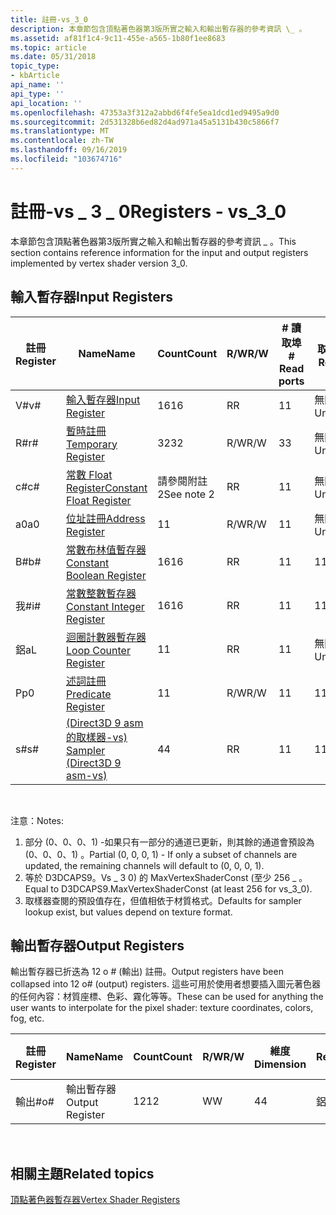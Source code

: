 ```yaml
---
title: 註冊-vs_3_0
description: 本章節包含頂點著色器第3版所實之輸入和輸出暫存器的參考資訊 \_ 。
ms.assetid: af81f1c4-9c11-455e-a565-1b80f1ee8683
ms.topic: article
ms.date: 05/31/2018
topic_type:
- kbArticle
api_name: ''
api_type: ''
api_location: ''
ms.openlocfilehash: 47353a3f312a2abbd6f4fe5ea1dcd1ed9495a9d0
ms.sourcegitcommit: 2d531328b6ed82d4ad971a45a5131b430c5866f7
ms.translationtype: MT
ms.contentlocale: zh-TW
ms.lasthandoff: 09/16/2019
ms.locfileid: "103674716"
---
```

# <a name="registers---vs_3_0"></a><span data-ttu-id="dcd63-103">註冊-vs \_ 3 \_ 0</span><span class="sxs-lookup"><span data-stu-id="dcd63-103">Registers - vs\_3\_0</span></span>

<span data-ttu-id="dcd63-104">本章節包含頂點著色器第3版所實之輸入和輸出暫存器的參考資訊 \_ 。</span><span class="sxs-lookup"><span data-stu-id="dcd63-104">This section contains reference information for the input and output registers implemented by vertex shader version 3\_0.</span></span>

## <a name="input-registers"></a><span data-ttu-id="dcd63-105">輸入暫存器</span><span class="sxs-lookup"><span data-stu-id="dcd63-105">Input Registers</span></span>



| <span data-ttu-id="dcd63-106">註冊</span><span class="sxs-lookup"><span data-stu-id="dcd63-106">Register</span></span> | <span data-ttu-id="dcd63-107">Name</span><span class="sxs-lookup"><span data-stu-id="dcd63-107">Name</span></span>                                                                                      | <span data-ttu-id="dcd63-108">Count</span><span class="sxs-lookup"><span data-stu-id="dcd63-108">Count</span></span>      | <span data-ttu-id="dcd63-109">R/W</span><span class="sxs-lookup"><span data-stu-id="dcd63-109">R/W</span></span> | <span data-ttu-id="dcd63-110">\# 讀取埠</span><span class="sxs-lookup"><span data-stu-id="dcd63-110">\# Read ports</span></span> | <span data-ttu-id="dcd63-111">\# 讀取/inst</span><span class="sxs-lookup"><span data-stu-id="dcd63-111">\# Reads / inst</span></span> | <span data-ttu-id="dcd63-112">維度</span><span class="sxs-lookup"><span data-stu-id="dcd63-112">Dimension</span></span> | <span data-ttu-id="dcd63-113">RelAddr</span><span class="sxs-lookup"><span data-stu-id="dcd63-113">RelAddr</span></span> | <span data-ttu-id="dcd63-114">Defaults</span><span class="sxs-lookup"><span data-stu-id="dcd63-114">Defaults</span></span>     | <span data-ttu-id="dcd63-115">需要 DCL</span><span class="sxs-lookup"><span data-stu-id="dcd63-115">Requires DCL</span></span> |
|----------|-------------------------------------------------------------------------------------------|------------|-----|---------------|-----------------|-----------|---------|--------------|--------------|
| <span data-ttu-id="dcd63-116">V\#</span><span class="sxs-lookup"><span data-stu-id="dcd63-116">v\#</span></span>      | [<span data-ttu-id="dcd63-117">輸入暫存器</span><span class="sxs-lookup"><span data-stu-id="dcd63-117">Input Register</span></span>](dx9-graphics-reference-asm-vs-registers-input.md)                       | <span data-ttu-id="dcd63-118">16</span><span class="sxs-lookup"><span data-stu-id="dcd63-118">16</span></span>         | <span data-ttu-id="dcd63-119">R</span><span class="sxs-lookup"><span data-stu-id="dcd63-119">R</span></span>   | <span data-ttu-id="dcd63-120">1</span><span class="sxs-lookup"><span data-stu-id="dcd63-120">1</span></span>             | <span data-ttu-id="dcd63-121">無限制</span><span class="sxs-lookup"><span data-stu-id="dcd63-121">Unlimited</span></span>       | <span data-ttu-id="dcd63-122">4</span><span class="sxs-lookup"><span data-stu-id="dcd63-122">4</span></span>         | <span data-ttu-id="dcd63-123">a0/aL</span><span class="sxs-lookup"><span data-stu-id="dcd63-123">a0/aL</span></span>   | <span data-ttu-id="dcd63-124">請參閱附注1</span><span class="sxs-lookup"><span data-stu-id="dcd63-124">See note 1</span></span>   | <span data-ttu-id="dcd63-125">Yes</span><span class="sxs-lookup"><span data-stu-id="dcd63-125">Yes</span></span>          |
| <span data-ttu-id="dcd63-126">R\#</span><span class="sxs-lookup"><span data-stu-id="dcd63-126">r\#</span></span>      | [<span data-ttu-id="dcd63-127">暫時註冊</span><span class="sxs-lookup"><span data-stu-id="dcd63-127">Temporary Register</span></span>](dx9-graphics-reference-asm-vs-registers-temporary.md)               | <span data-ttu-id="dcd63-128">32</span><span class="sxs-lookup"><span data-stu-id="dcd63-128">32</span></span>         | <span data-ttu-id="dcd63-129">R/W</span><span class="sxs-lookup"><span data-stu-id="dcd63-129">R/W</span></span> | <span data-ttu-id="dcd63-130">3</span><span class="sxs-lookup"><span data-stu-id="dcd63-130">3</span></span>             | <span data-ttu-id="dcd63-131">無限制</span><span class="sxs-lookup"><span data-stu-id="dcd63-131">Unlimited</span></span>       | <span data-ttu-id="dcd63-132">4</span><span class="sxs-lookup"><span data-stu-id="dcd63-132">4</span></span>         | <span data-ttu-id="dcd63-133">否</span><span class="sxs-lookup"><span data-stu-id="dcd63-133">No</span></span>      | <span data-ttu-id="dcd63-134">None</span><span class="sxs-lookup"><span data-stu-id="dcd63-134">None</span></span>         | <span data-ttu-id="dcd63-135">No</span><span class="sxs-lookup"><span data-stu-id="dcd63-135">No</span></span>           |
| <span data-ttu-id="dcd63-136">c\#</span><span class="sxs-lookup"><span data-stu-id="dcd63-136">c\#</span></span>      | [<span data-ttu-id="dcd63-137">常數 Float Register</span><span class="sxs-lookup"><span data-stu-id="dcd63-137">Constant Float Register</span></span>](dx9-graphics-reference-asm-vs-registers-constant-float.md)     | <span data-ttu-id="dcd63-138">請參閱附註 2</span><span class="sxs-lookup"><span data-stu-id="dcd63-138">See note 2</span></span> | <span data-ttu-id="dcd63-139">R</span><span class="sxs-lookup"><span data-stu-id="dcd63-139">R</span></span>   | <span data-ttu-id="dcd63-140">1</span><span class="sxs-lookup"><span data-stu-id="dcd63-140">1</span></span>             | <span data-ttu-id="dcd63-141">無限制</span><span class="sxs-lookup"><span data-stu-id="dcd63-141">Unlimited</span></span>       | <span data-ttu-id="dcd63-142">4</span><span class="sxs-lookup"><span data-stu-id="dcd63-142">4</span></span>         | <span data-ttu-id="dcd63-143">a0/aL</span><span class="sxs-lookup"><span data-stu-id="dcd63-143">a0/aL</span></span>   | <span data-ttu-id="dcd63-144"> (0、0、0、0) </span><span class="sxs-lookup"><span data-stu-id="dcd63-144">(0, 0, 0, 0)</span></span> | <span data-ttu-id="dcd63-145">No</span><span class="sxs-lookup"><span data-stu-id="dcd63-145">No</span></span>           |
| <span data-ttu-id="dcd63-146">a0</span><span class="sxs-lookup"><span data-stu-id="dcd63-146">a0</span></span>       | [<span data-ttu-id="dcd63-147">位址註冊</span><span class="sxs-lookup"><span data-stu-id="dcd63-147">Address Register</span></span>](dx9-graphics-reference-asm-vs-registers-address.md)                   | <span data-ttu-id="dcd63-148">1</span><span class="sxs-lookup"><span data-stu-id="dcd63-148">1</span></span>          | <span data-ttu-id="dcd63-149">R/W</span><span class="sxs-lookup"><span data-stu-id="dcd63-149">R/W</span></span> | <span data-ttu-id="dcd63-150">1</span><span class="sxs-lookup"><span data-stu-id="dcd63-150">1</span></span>             | <span data-ttu-id="dcd63-151">無限制</span><span class="sxs-lookup"><span data-stu-id="dcd63-151">Unlimited</span></span>       | <span data-ttu-id="dcd63-152">4</span><span class="sxs-lookup"><span data-stu-id="dcd63-152">4</span></span>         | <span data-ttu-id="dcd63-153">否</span><span class="sxs-lookup"><span data-stu-id="dcd63-153">No</span></span>      | <span data-ttu-id="dcd63-154">None</span><span class="sxs-lookup"><span data-stu-id="dcd63-154">None</span></span>         | <span data-ttu-id="dcd63-155">No</span><span class="sxs-lookup"><span data-stu-id="dcd63-155">No</span></span>           |
| <span data-ttu-id="dcd63-156">B\#</span><span class="sxs-lookup"><span data-stu-id="dcd63-156">b\#</span></span>      | [<span data-ttu-id="dcd63-157">常數布林值暫存器</span><span class="sxs-lookup"><span data-stu-id="dcd63-157">Constant Boolean Register</span></span>](dx9-graphics-reference-asm-vs-registers-constant-boolean.md) | <span data-ttu-id="dcd63-158">16</span><span class="sxs-lookup"><span data-stu-id="dcd63-158">16</span></span>         | <span data-ttu-id="dcd63-159">R</span><span class="sxs-lookup"><span data-stu-id="dcd63-159">R</span></span>   | <span data-ttu-id="dcd63-160">1</span><span class="sxs-lookup"><span data-stu-id="dcd63-160">1</span></span>             | <span data-ttu-id="dcd63-161">1</span><span class="sxs-lookup"><span data-stu-id="dcd63-161">1</span></span>               | <span data-ttu-id="dcd63-162">1</span><span class="sxs-lookup"><span data-stu-id="dcd63-162">1</span></span>         | <span data-ttu-id="dcd63-163">否</span><span class="sxs-lookup"><span data-stu-id="dcd63-163">No</span></span>      | <span data-ttu-id="dcd63-164">FALSE</span><span class="sxs-lookup"><span data-stu-id="dcd63-164">FALSE</span></span>        | <span data-ttu-id="dcd63-165">No</span><span class="sxs-lookup"><span data-stu-id="dcd63-165">No</span></span>           |
| <span data-ttu-id="dcd63-166">我\#</span><span class="sxs-lookup"><span data-stu-id="dcd63-166">i\#</span></span>      | [<span data-ttu-id="dcd63-167">常數整數暫存器</span><span class="sxs-lookup"><span data-stu-id="dcd63-167">Constant Integer Register</span></span>](dx9-graphics-reference-asm-vs-registers-constant-integer.md) | <span data-ttu-id="dcd63-168">16</span><span class="sxs-lookup"><span data-stu-id="dcd63-168">16</span></span>         | <span data-ttu-id="dcd63-169">R</span><span class="sxs-lookup"><span data-stu-id="dcd63-169">R</span></span>   | <span data-ttu-id="dcd63-170">1</span><span class="sxs-lookup"><span data-stu-id="dcd63-170">1</span></span>             | <span data-ttu-id="dcd63-171">1</span><span class="sxs-lookup"><span data-stu-id="dcd63-171">1</span></span>               | <span data-ttu-id="dcd63-172">4</span><span class="sxs-lookup"><span data-stu-id="dcd63-172">4</span></span>         | <span data-ttu-id="dcd63-173">否</span><span class="sxs-lookup"><span data-stu-id="dcd63-173">No</span></span>      | <span data-ttu-id="dcd63-174"> (0、0、0、0) </span><span class="sxs-lookup"><span data-stu-id="dcd63-174">(0, 0, 0, 0)</span></span> | <span data-ttu-id="dcd63-175">No</span><span class="sxs-lookup"><span data-stu-id="dcd63-175">No</span></span>           |
| <span data-ttu-id="dcd63-176">鋁</span><span class="sxs-lookup"><span data-stu-id="dcd63-176">aL</span></span>       | [<span data-ttu-id="dcd63-177">迴圈計數器暫存器</span><span class="sxs-lookup"><span data-stu-id="dcd63-177">Loop Counter Register</span></span>](dx9-graphics-reference-asm-vs-registers-loop-counter.md)         | <span data-ttu-id="dcd63-178">1</span><span class="sxs-lookup"><span data-stu-id="dcd63-178">1</span></span>          | <span data-ttu-id="dcd63-179">R</span><span class="sxs-lookup"><span data-stu-id="dcd63-179">R</span></span>   | <span data-ttu-id="dcd63-180">1</span><span class="sxs-lookup"><span data-stu-id="dcd63-180">1</span></span>             | <span data-ttu-id="dcd63-181">無限制</span><span class="sxs-lookup"><span data-stu-id="dcd63-181">Unlimited</span></span>       | <span data-ttu-id="dcd63-182">1</span><span class="sxs-lookup"><span data-stu-id="dcd63-182">1</span></span>         | <span data-ttu-id="dcd63-183">否</span><span class="sxs-lookup"><span data-stu-id="dcd63-183">No</span></span>      | <span data-ttu-id="dcd63-184">None</span><span class="sxs-lookup"><span data-stu-id="dcd63-184">None</span></span>         | <span data-ttu-id="dcd63-185">No</span><span class="sxs-lookup"><span data-stu-id="dcd63-185">No</span></span>           |
| <span data-ttu-id="dcd63-186">P</span><span class="sxs-lookup"><span data-stu-id="dcd63-186">p0</span></span>       | [<span data-ttu-id="dcd63-187">述詞註冊</span><span class="sxs-lookup"><span data-stu-id="dcd63-187">Predicate Register</span></span>](dx9-graphics-reference-asm-vs-registers-predicate.md)               | <span data-ttu-id="dcd63-188">1</span><span class="sxs-lookup"><span data-stu-id="dcd63-188">1</span></span>          | <span data-ttu-id="dcd63-189">R/W</span><span class="sxs-lookup"><span data-stu-id="dcd63-189">R/W</span></span> | <span data-ttu-id="dcd63-190">1</span><span class="sxs-lookup"><span data-stu-id="dcd63-190">1</span></span>             | <span data-ttu-id="dcd63-191">1</span><span class="sxs-lookup"><span data-stu-id="dcd63-191">1</span></span>               | <span data-ttu-id="dcd63-192">4</span><span class="sxs-lookup"><span data-stu-id="dcd63-192">4</span></span>         | <span data-ttu-id="dcd63-193">不可以</span><span class="sxs-lookup"><span data-stu-id="dcd63-193">no</span></span>      | <span data-ttu-id="dcd63-194">無</span><span class="sxs-lookup"><span data-stu-id="dcd63-194">none</span></span>         | <span data-ttu-id="dcd63-195">不可以</span><span class="sxs-lookup"><span data-stu-id="dcd63-195">no</span></span>           |
| <span data-ttu-id="dcd63-196">s\#</span><span class="sxs-lookup"><span data-stu-id="dcd63-196">s\#</span></span>      | [<span data-ttu-id="dcd63-197"> (Direct3D 9 asm 的取樣器-vs) </span><span class="sxs-lookup"><span data-stu-id="dcd63-197">Sampler (Direct3D 9 asm-vs)</span></span>](dx9-graphics-reference-asm-vs-registers-sampler.md)        | <span data-ttu-id="dcd63-198">4</span><span class="sxs-lookup"><span data-stu-id="dcd63-198">4</span></span>          | <span data-ttu-id="dcd63-199">R</span><span class="sxs-lookup"><span data-stu-id="dcd63-199">R</span></span>   | <span data-ttu-id="dcd63-200">1</span><span class="sxs-lookup"><span data-stu-id="dcd63-200">1</span></span>             | <span data-ttu-id="dcd63-201">1</span><span class="sxs-lookup"><span data-stu-id="dcd63-201">1</span></span>               | <span data-ttu-id="dcd63-202">4</span><span class="sxs-lookup"><span data-stu-id="dcd63-202">4</span></span>         | <span data-ttu-id="dcd63-203">否</span><span class="sxs-lookup"><span data-stu-id="dcd63-203">No</span></span>      | <span data-ttu-id="dcd63-204">請參閱附注3</span><span class="sxs-lookup"><span data-stu-id="dcd63-204">See note 3</span></span>   | <span data-ttu-id="dcd63-205">Yes</span><span class="sxs-lookup"><span data-stu-id="dcd63-205">Yes</span></span>          |



 

<span data-ttu-id="dcd63-206">注意：</span><span class="sxs-lookup"><span data-stu-id="dcd63-206">Notes:</span></span>

1.  <span data-ttu-id="dcd63-207">部分 (0、0、0、1) -如果只有一部分的通道已更新，則其餘的通道會預設為 (0、0、0、1) 。</span><span class="sxs-lookup"><span data-stu-id="dcd63-207">Partial (0, 0, 0, 1) - If only a subset of channels are updated, the remaining channels will default to (0, 0, 0, 1).</span></span>
2.  <span data-ttu-id="dcd63-208">等於 D3DCAPS9。Vs \_ 3 0) 的 MaxVertexShaderConst (至少 256 \_ 。</span><span class="sxs-lookup"><span data-stu-id="dcd63-208">Equal to D3DCAPS9.MaxVertexShaderConst (at least 256 for vs\_3\_0).</span></span>
3.  <span data-ttu-id="dcd63-209">取樣器查閱的預設值存在，但值相依于材質格式。</span><span class="sxs-lookup"><span data-stu-id="dcd63-209">Defaults for sampler lookup exist, but values depend on texture format.</span></span>

## <a name="output-registers"></a><span data-ttu-id="dcd63-210">輸出暫存器</span><span class="sxs-lookup"><span data-stu-id="dcd63-210">Output Registers</span></span>

<span data-ttu-id="dcd63-211">輸出暫存器已折迭為 12 o \# (輸出) 註冊。</span><span class="sxs-lookup"><span data-stu-id="dcd63-211">Output registers have been collapsed into 12 o\# (output) registers.</span></span> <span data-ttu-id="dcd63-212">這些可用於使用者想要插入圖元著色器的任何內容：材質座標、色彩、霧化等等。</span><span class="sxs-lookup"><span data-stu-id="dcd63-212">These can be used for anything the user wants to interpolate for the pixel shader: texture coordinates, colors, fog, etc.</span></span>



| <span data-ttu-id="dcd63-213">註冊</span><span class="sxs-lookup"><span data-stu-id="dcd63-213">Register</span></span> | <span data-ttu-id="dcd63-214">Name</span><span class="sxs-lookup"><span data-stu-id="dcd63-214">Name</span></span>            | <span data-ttu-id="dcd63-215">Count</span><span class="sxs-lookup"><span data-stu-id="dcd63-215">Count</span></span> | <span data-ttu-id="dcd63-216">R/W</span><span class="sxs-lookup"><span data-stu-id="dcd63-216">R/W</span></span> | <span data-ttu-id="dcd63-217">維度</span><span class="sxs-lookup"><span data-stu-id="dcd63-217">Dimension</span></span> | <span data-ttu-id="dcd63-218">RelAddr</span><span class="sxs-lookup"><span data-stu-id="dcd63-218">RelAddr</span></span> | <span data-ttu-id="dcd63-219">Defaults</span><span class="sxs-lookup"><span data-stu-id="dcd63-219">Defaults</span></span> | <span data-ttu-id="dcd63-220">需要 DCL</span><span class="sxs-lookup"><span data-stu-id="dcd63-220">Requires DCL</span></span> |
|----------|-----------------|-------|-----|-----------|---------|----------|--------------|
| <span data-ttu-id="dcd63-221">輸出\#</span><span class="sxs-lookup"><span data-stu-id="dcd63-221">o\#</span></span>      | <span data-ttu-id="dcd63-222">輸出暫存器</span><span class="sxs-lookup"><span data-stu-id="dcd63-222">Output Register</span></span> | <span data-ttu-id="dcd63-223">12</span><span class="sxs-lookup"><span data-stu-id="dcd63-223">12</span></span>    | <span data-ttu-id="dcd63-224">W</span><span class="sxs-lookup"><span data-stu-id="dcd63-224">W</span></span>   | <span data-ttu-id="dcd63-225">4</span><span class="sxs-lookup"><span data-stu-id="dcd63-225">4</span></span>         | <span data-ttu-id="dcd63-226">鋁</span><span class="sxs-lookup"><span data-stu-id="dcd63-226">aL</span></span>      | <span data-ttu-id="dcd63-227">無</span><span class="sxs-lookup"><span data-stu-id="dcd63-227">None</span></span>     | <span data-ttu-id="dcd63-228">Yes</span><span class="sxs-lookup"><span data-stu-id="dcd63-228">Yes</span></span>          |



 

## <a name="related-topics"></a><span data-ttu-id="dcd63-229">相關主題</span><span class="sxs-lookup"><span data-stu-id="dcd63-229">Related topics</span></span>

<dl> <dt>

[<span data-ttu-id="dcd63-230">頂點著色器暫存器</span><span class="sxs-lookup"><span data-stu-id="dcd63-230">Vertex Shader Registers</span></span>](dx9-graphics-reference-asm-vs-registers.md)
</dt> </dl>

 

 




